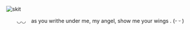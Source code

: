 ![skit](https://files.catbox.moe/vn5keb.png)
<p align="center">◡◡⠀ as you writhe under me, my angel, show me your wings  .   (ᵕ ᵕ )</p>
